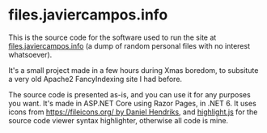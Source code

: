 # files.javiercampos.info
This is the source code for the software used to run the site at [files.javiercampos.info](https://files.javiercampos.info) (a dump of random personal files with no interest whatsoever).

It's a small project made in a few hours during Xmas boredom, to subsitute a very old Apache2 FancyIndexing site I had before.

The source code is presented as-is, and you can use it for any purposes you want. It's made in ASP.NET Core using Razor Pages, in .NET 6.
It uses icons from [https://fileicons.org/ by Daniel Hendriks](https://fileicons.org/), and [highlight.js](https://highlightjs.org/) for the source code viewer syntax highlighter, otherwise all code is mine.
